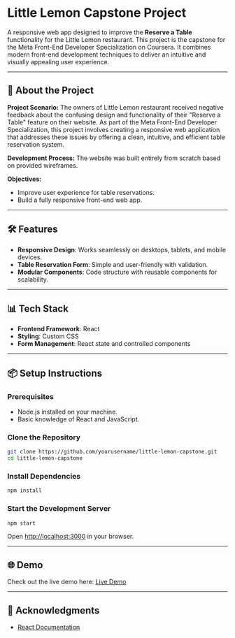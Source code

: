 # Little Lemon Capstone Project

A responsive web app designed to improve the **Reserve a Table** functionality for the Little Lemon restaurant. This project is the capstone for the Meta Front-End Developer Specialization on Coursera. It combines modern front-end development techniques to deliver an intuitive and visually appealing user experience.

---

## 🍋 About the Project

**Project Scenario:** The owners of Little Lemon restaurant received negative feedback about the confusing design and functionality of their "Reserve a Table" feature on their website. As part of the Meta Front-End Developer Specialization, this project involves creating a responsive web application that addresses these issues by offering a clean, intuitive, and efficient table reservation system.

**Development Process:** The website was built entirely from scratch based on provided wireframes. 

**Objectives:**
- Improve user experience for table reservations.
- Build a fully responsive front-end web app.

---

## 🛠️ Features

- **Responsive Design**: Works seamlessly on desktops, tablets, and mobile devices.
- **Table Reservation Form**: Simple and user-friendly with validation.
- **Modular Components**: Code structure with reusable components for scalability.

---

## 📊 Tech Stack

- **Frontend Framework**: React  
- **Styling**: Custom CSS  
- **Form Management**: React state and controlled components  

---

## 📦 Setup Instructions

### Prerequisites

- Node.js installed on your machine.
- Basic knowledge of React and JavaScript.

### Clone the Repository

```bash
git clone https://github.com/yourusername/little-lemon-capstone.git
cd little-lemon-capstone
```

### Install Dependencies

```bash
npm install
```

### Start the Development Server

```bash
npm start
```

Open [http://localhost:3000](http://localhost:3000) in your browser.

---

## 🌐 Demo

Check out the live demo here: [Live Demo](https://joaofaria-src.github.io/littlelemon/)

---

## 🙏 Acknowledgments
- [React Documentation](https://reactjs.org/docs/getting-started.html)
